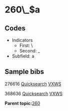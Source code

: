 # 260\\\_$a

## Codes

-   Indicators
    -   First: \\
    -   Second: \_
-   Subfield: a

## Sample bibs

276616 [Quicksearch](https://search.library.yale.edu/catalog/276616) [VXWS](http://prodorbis.library.yale.edu:7014/vxws/GetHoldingsService?bibId=276616)

368636 [Quicksearch](https://search.library.yale.edu/catalog/368636) [VXWS](http://prodorbis.library.yale.edu:7014/vxws/GetHoldingsService?bibId=368636)

**Parent topic:**[260](../../tags/260/260.md)

